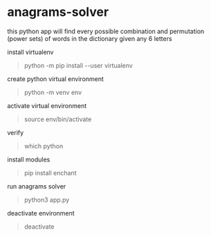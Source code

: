 # anagrams-solver
this python app will find every possible combination and permutation (power sets) of words in the dictionary given any 6 letters

install virtualenv
>python -m pip install --user virtualenv

create python virtual environment
>python -m venv env

activate virtual environment
>source env/bin/activate

verify
>which python

install modules
>pip install enchant

run anagrams solver
>python3 app.py

deactivate environment
>deactivate

